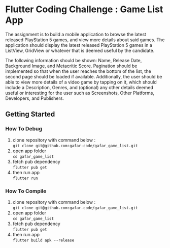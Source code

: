 # Flutter Coding Challenge : Game List App

The assignment is to build a mobile application to browse the latest released PlayStation 5 games, and view more details about said games. The application should display the latest released PlayStation 5 games in a ListView, GridView or whatever that is deemed useful by the candidate.<br>

The following information should be shown: Name, Release Date, Background Image, and Metacritic Score.
Pagination should be implemented so that when the user reaches the bottom of the list, the second page should be loaded if available. Additionally, the user should be able to view more details of a video game by tapping on it, which should include a Description, Genres, and (optional) any other details deemed useful or interesting for the user such as Screenshots, Other Platforms, Developers, and Publishers.

## Getting Started

### How To Debug
1. clone repository with command below :<br>
   ```git clone git@github.com:gafar-code/gafar_game_list.git```
2. open app folder<br>
   ```cd gafar_game_list```
3. fetch pub dependency<br>
   ```flutter pub get```
4. then run app<br>
   ```flutter run```

### How To Compile
1. clone repository with command below :<br>
   ```git clone git@github.com:gafar-code/gafar_game_list.git```
2. open app folder<br>
   ```cd gafar_game_list```
3. fetch pub dependency<br>
   ```flutter pub get```
4. then run app<br>
   ```flutter build apk --release```
